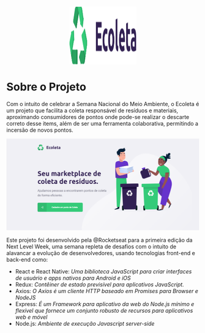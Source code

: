 <p align="center">
  <img src="img/logo.svg" height="150" width="175" alt="Unform" />
</p>


# Sobre o Projeto

Com o intuito de celebrar a Semana Nacional do Meio Ambiente, o Ecoleta é um projeto que facilita a coleta responsável de resíduos e materiais, aproximando consumidores de pontos onde pode-se realizar o descarte correto desse items, além de ser uma ferramenta colaborativa, permitindo a incersão de novos pontos.  

![ecoleta-homepage.png](./img/ecoleta-homepage.png)

Este projeto foi desenvolvido pela @Rocketseat para a primeira edição da Next Level Week, uma semana repleta de desafios com o intuito de alavancar a evolução de desenvolvedores, usando tecnologias front-end e back-end como:

- React e React Native: *Uma biblioteca JavaScript para criar interfaces de usuário e apps nativos para Android e iOS*
- Redux: *Contêiner de estado previsível para aplicativos JavaScript.*
- Axios: *O Axios é um cliente HTTP baseado em Promises para Browser e NodeJS*
- Express: *É um Framework para aplicativo da web do Node.js mínimo e flexível que fornece um conjunto robusto de recursos para aplicativos web e móvel*
- Node.js: *Ambiente de execução Javascript server-side*
